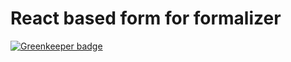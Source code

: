 # React based form for formalizer

[![Greenkeeper badge](https://badges.greenkeeper.io/IgorSzyporyn/formalizer-react-form.svg)](https://greenkeeper.io/)
